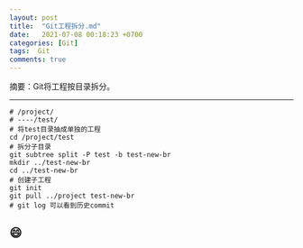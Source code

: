 ```yaml
---
layout: post
title:  "Git工程拆分.md"
date:   2021-07-08 00:18:23 +0700
categories: [Git]
tags:  Git
comments: true
---
```



摘要：Git将工程按目录拆分。

------

``` shell
# /project/
# ----/test/
# 将test目录抽成单独的工程
cd /project/test
# 拆分子目录
git subtree split -P test -b test-new-br
mkdir ../test-new-br
cd ../test-new-br
# 创建子工程
git init
git pull ../project test-new-br
# git log 可以看到历史commit
```

:smile:
------
